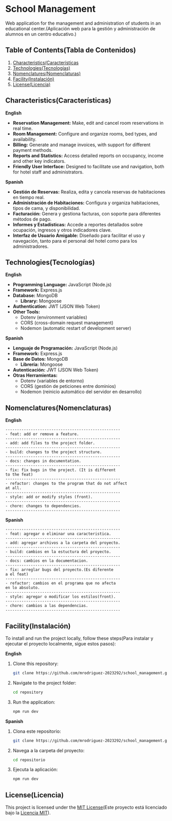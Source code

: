 # School Management

Web application for the management and administration of students in an educational center.(Aplicación web para la gestión y administración de alumnos en un centro educativo.)

## Table of Contents(Tabla de Contenidos)

1. [Characteristics(Características](#characteristics)
2. [Technologies(Tecnologías)](#technologies)
3. [Nomenclatures(Nomenclaturas)](#nomenclatures)
4. [Facility(Instalación)](#facility)
5. [License(Licencia)](#license(licencia))

## Characteristics(Características)

**English**
- **Reservation Management:** Make, edit and cancel room reservations in real time.
- **Room Management:** Configure and organize rooms, bed types, and availability.
- **Billing:** Generate and manage invoices, with support for different payment methods.
- **Reports and Statistics:** Access detailed reports on occupancy, income and other key indicators.
- **Friendly User Interface:** Designed to facilitate use and navigation, both for hotel staff and administrators.

**Spanish**
- **Gestión de Reservas:** Realiza, edita y cancela reservas de habitaciones en tiempo real.
- **Administración de Habitaciones:** Configura y organiza habitaciones, tipos de cama, y disponibilidad.
- **Facturación:** Genera y gestiona facturas, con soporte para diferentes métodos de pago.
- **Informes y Estadísticas:** Accede a reportes detallados sobre ocupación, ingresos y otros indicadores clave.
- **Interfaz de Usuario Amigable:** Diseñado para facilitar el uso y navegación, tanto para el personal del hotel como para los administradores.

## Technologies(Tecnologías)

**English**
- **Programming Language:** JavaScript (Node.js)
- **Framework:** Express.js
- **Database:** MongoDB
    - **Library:** Mongoose
- **Authentication:** JWT (JSON Web Token)
- **Other Tools:**
    - Dotenv (environment variables)
    - CORS (cross-domain request management)
    - Nodemon (automatic restart of development server)

**Spanish**
- **Lenguaje de Programación:** JavaScript (Node.js)
- **Framework:** Express.js
- **Base de Datos:** MongoDB
    - **Librería:** Mongoose
- **Autenticación:** JWT (JSON Web Token)
- **Otras Herramientas:**
    - Dotenv (variables de entorno)
    - CORS (gestión de peticiones entre dominios)
    - Nodemon (reinicio automático del servidor en desarrollo)

## Nomenclatures(Nomenclaturas)

**English**

	--------------------------------------------------
	- feat: add or remove a feature.
	--------------------------------------------------
	- add: add files to the project folder.
	--------------------------------------------------
	- build: changes to the project structure.
	--------------------------------------------------
	- docs: changes in documentation.
	--------------------------------------------------
	- fix: fix bugs in the project. (It is different
	to the feat)
	--------------------------------------------------
	- refactor: changes to the program that do not affect
	at all.
	--------------------------------------------------
	- style: add or modify styles (front).
	--------------------------------------------------
	- chore: changes to dependencies.
	--------------------------------------------------
 
 **Spanish**
 
	--------------------------------------------------
	- feat: agregar o eliminar una caracteristica.
	--------------------------------------------------
	- add: agregar archivos a la carpeta del proyecto.
	--------------------------------------------------
	- build: cambios en la estuctura del proyecto.
	--------------------------------------------------
	- docs: cambios en la documentacion.
	--------------------------------------------------
	- fix: arreglar bugs del proyecto.(Es diferente
	a el feat)
	--------------------------------------------------
	- refactor: cambios en el programa que no afecta
	en lo absoluto.
	--------------------------------------------------
	- style: agregar o modificar los estilos(front).
	--------------------------------------------------
	- chore: cambios a las dependencias.
	--------------------------------------------------
 
## Facility(Instalación)

To install and run the project locally, follow these steps(Para instalar y ejecutar el proyecto localmente, sigue estos pasos):

**English**
1. Clone this repository:
    ```bash
    git clone https://github.com/mrodriguez-2023292/school_management.git
    ```
2. Navigate to the project folder:
    ```bash
    cd repository
    ```
3. Run the application:
    ```bash
    npm run dev
    ```

**Spanish**
1. Clona este repositorio:
    ```bash
    git clone https://github.com/mrodriguez-2023292/school_management.git
    ```
2. Navega a la carpeta del proyecto:
    ```bash
    cd repositorio
    ```
3. Ejecuta la aplicación:
    ```bash
    npm run dev
    ```
    
## License(Licencia)

This project is licensed under the [MIT License](LICENSE)(Este proyecto está licenciado bajo la [Licencia MIT](LICENSE)).
